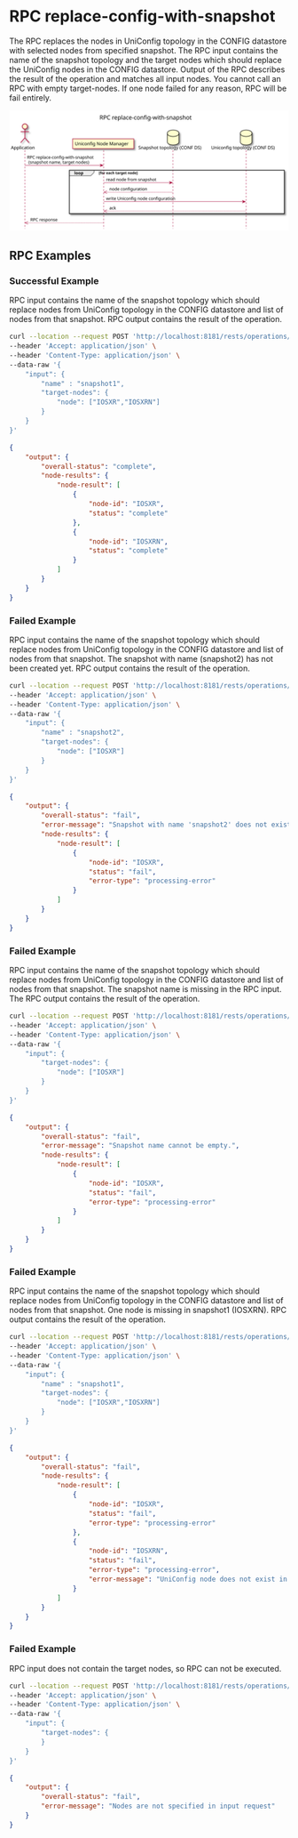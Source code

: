 # RPC replace-config-with-snapshot

The RPC replaces the nodes in UniConfig topology in the CONFIG datastore
with selected nodes from specified snapshot. The RPC input contains the
name of the snapshot topology and the target nodes which should replace
the UniConfig nodes in the CONFIG datastore. Output of the RPC describes
the result of the operation and matches all input nodes. You cannot call
an RPC with empty target-nodes. If one node failed for any reason, RPC
will be fail entirely.

![RPC replace-config-with-snapshot](RPC_replace-config-with-snapshot-RPC_replace_config_with_snapshot.svg)

## RPC Examples

### Successful Example

RPC input contains the name of the snapshot topology which should
replace nodes from UniConfig topology in the CONFIG datastore and list
of nodes from that snapshot. RPC output contains the result of the
operation.

```bash RPC Request
curl --location --request POST 'http://localhost:8181/rests/operations/snapshot-manager:replace-config-with-snapshot' \
--header 'Accept: application/json' \
--header 'Content-Type: application/json' \
--data-raw '{
    "input": {
        "name" : "snapshot1",
        "target-nodes": {
            "node": ["IOSXR","IOSXRN"]
        }
    }
}'
```

```json RPC Response, Status: 200
{
    "output": {
        "overall-status": "complete",
        "node-results": {
            "node-result": [
                {
                    "node-id": "IOSXR",
                    "status": "complete"
                },
                {
                    "node-id": "IOSXRN",
                    "status": "complete"
                }
            ]
        }
    }
}
```

### Failed Example

RPC input contains the name of the snapshot topology which should
replace nodes from UniConfig topology in the CONFIG datastore and list
of nodes from that snapshot. The snapshot with name (snapshot2) has not
been created yet. RPC output contains the result of the operation.

```bash RPC Request
curl --location --request POST 'http://localhost:8181/rests/operations/snapshot-manager:replace-config-with-snapshot' \
--header 'Accept: application/json' \
--header 'Content-Type: application/json' \
--data-raw '{
    "input": {
        "name" : "snapshot2",
        "target-nodes": {
            "node": ["IOSXR"]
        }
    }
}'
```

```json RPC Response, Status: 200
{
    "output": {
        "overall-status": "fail",
        "error-message": "Snapshot with name 'snapshot2' does not exist.",
        "node-results": {
            "node-result": [
                {
                    "node-id": "IOSXR",
                    "status": "fail",
                    "error-type": "processing-error"
                }
            ]
        }
    }
}
```

### Failed Example

RPC input contains the name of the snapshot topology which should
replace nodes from UniConfig topology in the CONFIG datastore and list
of nodes from that snapshot. The snapshot name is missing in the RPC
input. The RPC output contains the result of the operation.

```bash RPC Request
curl --location --request POST 'http://localhost:8181/rests/operations/snapshot-manager:replace-config-with-snapshot' \
--header 'Accept: application/json' \
--header 'Content-Type: application/json' \
--data-raw '{
    "input": {
        "target-nodes": {
            "node": ["IOSXR"]
        }
    }
}'
```

```json RPC Response, Status: 200
{
    "output": {
        "overall-status": "fail",
        "error-message": "Snapshot name cannot be empty.",
        "node-results": {
            "node-result": [
                {
                    "node-id": "IOSXR",
                    "status": "fail",
                    "error-type": "processing-error"
                }
            ]
        }
    }
}
```

### Failed Example

RPC input contains the name of the snapshot topology which should
replace nodes from UniConfig topology in the CONFIG datastore and list
of nodes from that snapshot. One node is missing in snapshot1 (IOSXRN).
RPC output contains the result of the operation.

```bash RPC Request
curl --location --request POST 'http://localhost:8181/rests/operations/snapshot-manager:replace-config-with-snapshot' \
--header 'Accept: application/json' \
--header 'Content-Type: application/json' \
--data-raw '{
    "input": {
        "name" : "snapshot1",
        "target-nodes": {
            "node": ["IOSXR","IOSXRN"]
        }
    }
}'
```

```json RPC Response, Status: 200
{
    "output": {
        "overall-status": "fail",
        "node-results": {
            "node-result": [
                {
                    "node-id": "IOSXR",
                    "status": "fail",
                    "error-type": "processing-error"
                },
                {
                    "node-id": "IOSXRN",
                    "status": "fail",
                    "error-type": "processing-error",
                    "error-message": "UniConfig node does not exist in snapshot 'snapshot1'."
                }
            ]
        }
    }
}
```

### Failed Example

RPC input does not contain the target nodes, so RPC can not be executed.

```bash RPC Request
curl --location --request POST 'http://localhost:8181/rests/operations/snapshot-manager:replace-config-with-snapshot' \
--header 'Accept: application/json' \
--header 'Content-Type: application/json' \
--data-raw '{
    "input": {
        "target-nodes": {
        }
    }
}'
```

```json RPC Response, Status: 200
{
    "output": {
        "overall-status": "fail",
        "error-message": "Nodes are not specified in input request"
    }
}
```

